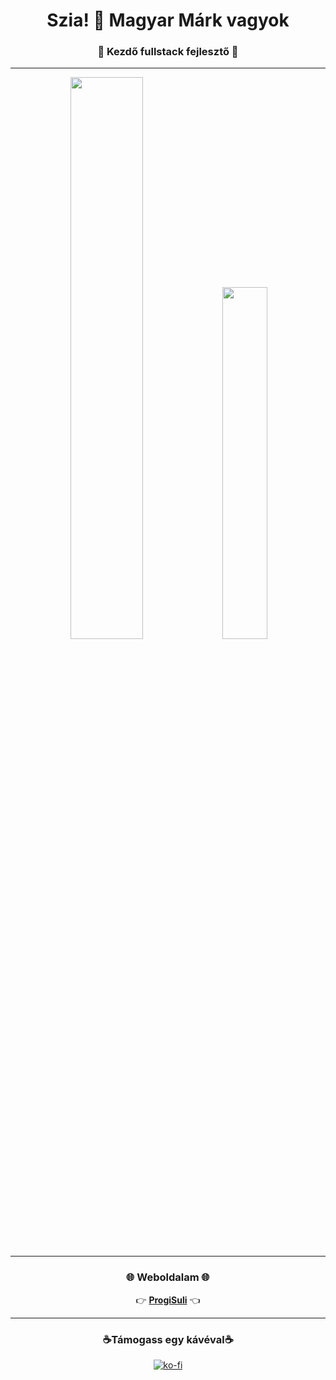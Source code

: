 <h1 align="center">Szia! 👋 Magyar Márk vagyok</h1>
<h3 align="center">🚀 Kezdő fullstack fejlesztő 🚀</h3>

---

<div align="center">
  <img src="https://github-readme-stats.vercel.app/api?username=MagyarMark&theme=dracula&show_icons=true&cache_seconds=0" width="48%" />
  <img src="https://github-readme-stats.vercel.app/api/top-langs?username=MagyarMark&layout=compact&langs_count=8&theme=dracula&cache_seconds=0" width="38%"  />
</div>

  

---

<h3 align="center">🌐 Weboldalam 🌐</h3>
<p align="center">
  👉 <a href="https://magyarmark.github.io/ProgiSuli/index.html" target="_blank"><strong>ProgiSuli</strong></a> 👈
</p>

---

<h3 align="center">☕Támogass egy kávéval☕</h3>
<div align="center">

[![ko-fi](https://ko-fi.com/img/githubbutton_sm.svg)](https://ko-fi.com/P5P61FGQJ2)

</div>

<!--  <img src="https://komarev.com/ghpvc/?username=MagyarMark&label=Profile%20views&color=0e75b6&style=flat"/>  -->

<!--
**username/username** is a ✨ _special_ ✨ repository because its `README.md` (this file) appears on your GitHub profile.

Here are some ideas to get you started:

- 🔭 I’m currently working on ...
- 🌱 I’m currently learning ...
- 👯 I’m looking to collaborate on ...
- 🤔 I’m looking for help with ...
- 💬 Ask me about ...
- 📫 How to reach me: ...
- 😄 Pronouns: ...
- ⚡ Fun fact: ...
-->
